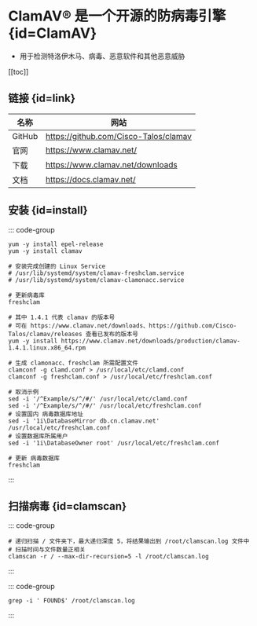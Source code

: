 # ClamAV® 是一个开源的防病毒引擎 {id=ClamAV}

- 用于检测特洛伊木马、病毒、恶意软件和其他恶意威胁

[[toc]]

## 链接 {id=link}

| 名称     | 网站                                    |
|--------|---------------------------------------|
| GitHub | https://github.com/Cisco-Talos/clamav |
| 官网     | https://www.clamav.net/               |
| 下载     | https://www.clamav.net/downloads      |
| 文档     | https://docs.clamav.net/              |

## 安装 {id=install}

::: code-group

```shell [CentOS 7]
yum -y install epel-release
yum -y install clamav

# 安装完成创建的 Linux Service
# /usr/lib/systemd/system/clamav-freshclam.service
# /usr/lib/systemd/system/clamav-clamonacc.service

# 更新病毒库
freshclam
```

```shell [CentOS 8、使用 yum 安装指定版本]
# 其中 1.4.1 代表 clamav 的版本号
# 可在 https://www.clamav.net/downloads、https://github.com/Cisco-Talos/clamav/releases 查看已发布的版本号
yum -y install https://www.clamav.net/downloads/production/clamav-1.4.1.linux.x86_64.rpm

# 生成 clamonacc、freshclam 所需配置文件
clamconf -g clamd.conf > /usr/local/etc/clamd.conf
clamconf -g freshclam.conf > /usr/local/etc/freshclam.conf

# 取消示例
sed -i '/^Example/s/^/#/' /usr/local/etc/clamd.conf
sed -i '/^Example/s/^/#/' /usr/local/etc/freshclam.conf
# 设置国内 病毒数据库地址
sed -i '1i\DatabaseMirror db.cn.clamav.net' /usr/local/etc/freshclam.conf
# 设置数据库所属用户
sed -i '1i\DatabaseOwner root' /usr/local/etc/freshclam.conf

# 更新 病毒数据库
freshclam
```

:::

## 扫描病毒 {id=clamscan}

::: code-group

```shell [递归扫描指定文件夹下的病毒]
# 递归扫描 / 文件夹下，最大递归深度 5，将结果输出到 /root/clamscan.log 文件中
# 扫描时间与文件数量正相关
clamscan -r / --max-dir-recursion=5 -l /root/clamscan.log
```

:::

::: code-group

```shell [查看结果中的病毒]
grep -i ' FOUND$' /root/clamscan.log
```

:::

